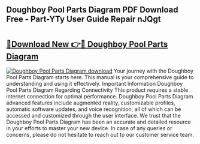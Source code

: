 ## Doughboy Pool Parts Diagram PDF Download Free - Part-YTy User Guide Repair nJQgt

# <h2><a href="http://dfnr39k.blite.top/?on=Doughboy+Pool+Parts+Diagram">🔗Download New 👉🔴 Doughboy Pool Parts Diagram</a></h2>

[![Doughboy Pool Parts Diagram download](https://i.imgur.com/lujVjoI.png)](http://dfnr39k.blite.top/?on=Doughboy+Pool+Parts+Diagram)
Your journey with the Doughboy Pool Parts Diagram starts here. This manual is your comprehensive guide to understanding and using it effectively. Important Information Doughboy Pool Parts Diagram Regarding Connectivity This product requires a stable internet connection for optimal performance. Doughboy Pool Parts Diagram advanced features include augmented reality, customizable profiles, automatic software updates, and voice recognition, all of which can be accessed and customized through the user interface. We trust that the Doughboy Pool Parts Diagram has been an accurate and detailed resource in your efforts to master your new device. In case of any queries or concerns, please do not hesitate to reach out to our customer service team.
